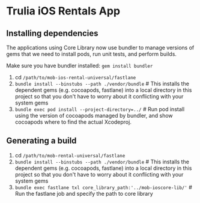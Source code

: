 Trulia iOS Rentals App
===============================================================

## Installing dependencies

The applications using Core Library now use bundler to manage versions of gems that we need to install pods, run unit tests, and perform builds.

Make sure you have bundler installed: `gem install bundler`

1. cd `/path/to/mob-ios-rental-universal/fastlane`
2. `bundle install --binstubs --path ./vendor/bundle` # This installs the dependent gems (e.g. cocoapods, fastlane) into a local directory in this project so that you don't have to worry about it conflicting with your system gems
3. `bundle exec pod install --project-directory=../` # Run pod install using the version of cocoapods managed by bundler, and show cocoapods where to find the actual Xcodeproj. 

## Generating a build

1. cd `/path/to/mob-rental-universal/fastlane`
2. `bundle install --binstubs --path ./vendor/bundle` # This installs the dependent gems (e.g. cocoapods, fastlane) into a local directory in this project so that you don't have to worry about it conflicting with your system gems
3. `bundle exec fastlane txl core_library_path:'../mob-ioscore-lib/'` # Run the fastlane job and specify the path to core library